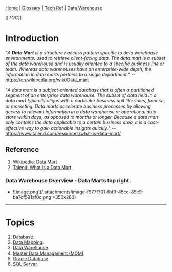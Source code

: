 [Home](/Slalom-LLC/Slalom-Consulting) | [Glossary](/Glossary) | [Tech Ref](/Tech-Ref) | [Data Warehouse](/Tech-Ref/Software-Development/Database/Data-Warehouse)

[[_TOC_]]

# Introduction
"_A ***Data Mart*** is a structure / access pattern specific to data warehouse environments, used to retrieve client-facing data. The data mart is a subset of the data warehouse and is usually oriented to a specific business line or team. Whereas data warehouses have an enterprise-wide depth, the information in data marts pertains to a single department._" -- https://en.wikipedia.org/wiki/Data_mart

"_A data mart is a subject-oriented database that is often a partitioned segment of an enterprise data warehouse. The subset of data held in a data mart typically aligns with a particular business unit like sales, finance, or marketing. Data marts accelerate business processes by allowing access to relevant information in a data warehouse or operational data store within days, as opposed to months or longer. Because a data mart only contains the data applicable to a certain business area, it is a cost-effective way to gain actionable insights quickly._" -- https://www.talend.com/resources/what-is-data-mart/

## Reference
1. [Wikipedia: Data Mart](https://en.wikipedia.org/wiki/Data_mart)
1. [Talend: What is a Data Mart](https://www.talend.com/resources/what-is-data-mart/)

### Data Warehouse Overview - Data Marts top right.
- ![image.png](/.attachments/image-f977f701-fbf9-45ce-85c9-ba7cf591af0c.png =350x280)

---
# Topics
1. [Database](/Tech-Ref/Software-Development/Database).
1. [Data Mapping](/Tech-Ref/Software-Development/Database/Data-Mapping).
1. [Data Warehouse](/Tech-Ref/Software-Development/Database/Data-Warehouse).
1. [Master Data Management (MDM)](/Tech-Ref/Software-Development/Database/MDM-\(Master-Data-Management\)).
1. [Oracle Database](/Tech-Ref/Oracle-Corporation/Oracle-Database).
1. [SQL Server](/Tech-Ref/Microsoft/SQL-Server).
